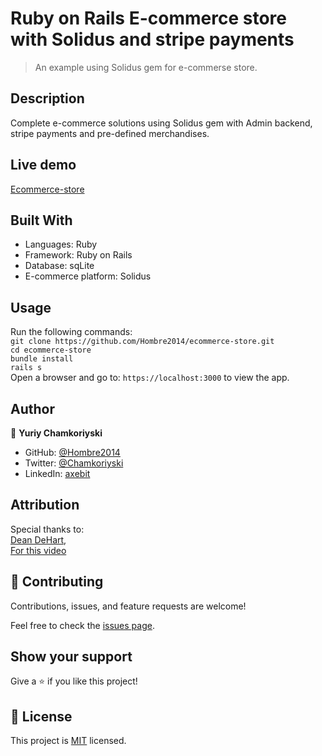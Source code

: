 # Ruby on Rails E-commerce store with Solidus and stripe payments

>  An example using Solidus gem for e-commerse store.

## Description

Complete e-commerce solutions using Solidus gem with Admin backend, stripe payments and pre-defined merchandises.

## Live demo

[Ecommerce-store]()

## Built With

- Languages: Ruby
- Framework: Ruby on Rails
- Database: sqLite
- E-commerce platform: Solidus

## Usage

Run the following commands:</br>
`git clone https://github.com/Hombre2014/ecommerce-store.git`</br>
`cd ecommerce-store`</br>
`bundle install`</br>
`rails s`</br>
Open a browser and go to: `https://localhost:3000` to view the app.
## Author

👤 **Yuriy Chamkoriyski**

- GitHub: [@Hombre2014](https://github.com/Hombre2014)
- Twitter: [@Chamkoriyski](https://twitter.com/Chamkoriyski)
- LinkedIn: [axebit](https://linkedin.com/in/axebit)

## Attribution

Special thanks to: <br>
<a href='https://linktr.ee/deanin'>Dean DeHart</a>, <br>
<a href='https://www.youtube.com/watch?v=Bd4y64Dk5QU&ab_channel=Deanin'>For this video</a>

## 🤝 Contributing

Contributions, issues, and feature requests are welcome!

Feel free to check the [issues page](https://github.com/Hombre2014/ecommerce-store/issues).

## Show your support

Give a ⭐️ if you like this project!

## 📝 License

This project is [MIT](./license.md) licensed.
